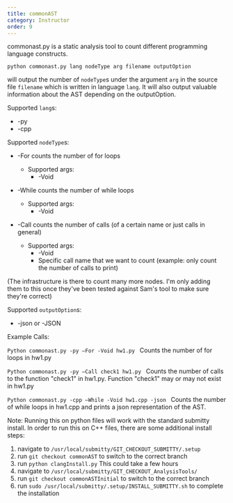 ```yaml
---
title: commonAST
category: Instructor
order: 9
---
```


commonast.py is a static analysis tool to count different programming language constructs.

```
python commonast.py lang nodeType arg filename outputOption 
```
will output the number of ```nodeType```s under the argument ```arg``` in the source file ```filename``` which is written in language ```lang```. It will also output valuable information about the AST depending on the outputOption. 

Supported ```lang```s: 
* -py 
* -cpp 


Supported ```nodeType```s: 
* -For counts the number of for loops
    * Supported args:  
        * -Void 
        
* -While counts the number of while loops
    * Supported args:  
        * -Void 
        
* -Call counts the number of calls (of a certain name or just calls in general)
    * Supported args:  
        * -Void 
        * Specific call name that we want to count (example: only count the number of calls to print) 

(The infrastructure is there to count many more nodes. I'm only adding them to this once they've been tested against Sam's tool to make sure they're correct) 

Supported ```outputOption```s: 
* -json or -JSON 

Example Calls: 

```Python commonast.py -py –For -Void hw1.py ```
Counts the number of for loops in hw1.py 

```Python commonast.py -py –Call check1 hw1.py ```
Counts the number of calls to the function "check1" in hw1.py. Function "check1" may or may not exist in hw1.py 

```Python commonast.py -cpp –While -Void hw1.cpp -json ```
Counts the number of while loops in hw1.cpp and prints a json representation of the AST.  


Note: Running this on python files will work with the standard submitty install. In order to run this on C++ files, there are some additional install steps:
1. navigate to ```/usr/local/submitty/GIT_CHECKOUT_SUBMITTY/.setup```
2. run ```git checkout commonAST``` to switch to the correct branch
3. run ```python clangInstall.py``` This could take a few hours
4. navigate to ```/usr/local/submitty/GIT_CHECKOUT_AnalysisTools/```
5. run ```git checkout commonASTInitial``` to switch to the correct branch
6. run ```sudo /usr/local/submitty/.setup/INSTALL_SUBMITTY.sh``` to complete the installation
